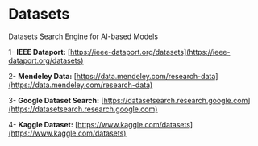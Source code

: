 # Datasets
Datasets Search Engine for AI-based Models

1- **IEEE Dataport:** [https://ieee-dataport.org/datasets](https://ieee-dataport.org/datasets)

2- **Mendeley Data:** [https://data.mendeley.com/research-data](https://data.mendeley.com/research-data)

3- **Google Dataset Search:** [https://datasetsearch.research.google.com](https://datasetsearch.research.google.com)

4- **Kaggle Dataset:** [https://www.kaggle.com/datasets](https://www.kaggle.com/datasets)

